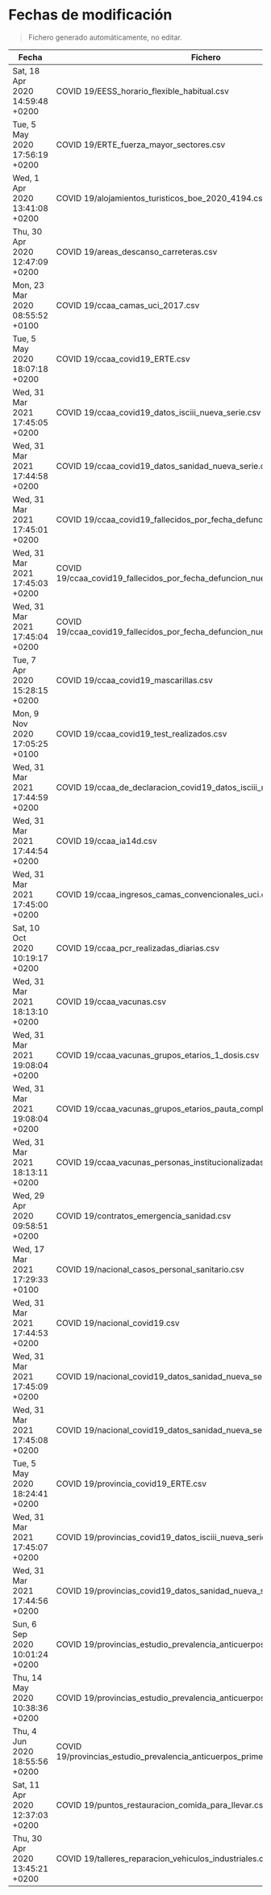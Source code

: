 # Fechas de modificación

> Fichero generado automáticamente, no editar.

| Fecha                           | Fichero                  |
|---------------------------------|--------------------------|
| Sat, 18 Apr 2020 14:59:48 +0200  | COVID 19/EESS_horario_flexible_habitual.csv |
| Tue, 5 May 2020 17:56:19 +0200  | COVID 19/ERTE_fuerza_mayor_sectores.csv |
| Wed, 1 Apr 2020 13:41:08 +0200  | COVID 19/alojamientos_turisticos_boe_2020_4194.csv |
| Thu, 30 Apr 2020 12:47:09 +0200  | COVID 19/areas_descanso_carreteras.csv |
| Mon, 23 Mar 2020 08:55:52 +0100  | COVID 19/ccaa_camas_uci_2017.csv |
| Tue, 5 May 2020 18:07:18 +0200  | COVID 19/ccaa_covid19_ERTE.csv |
| Wed, 31 Mar 2021 17:45:05 +0200  | COVID 19/ccaa_covid19_datos_isciii_nueva_serie.csv |
| Wed, 31 Mar 2021 17:44:58 +0200  | COVID 19/ccaa_covid19_datos_sanidad_nueva_serie.csv |
| Wed, 31 Mar 2021 17:45:01 +0200  | COVID 19/ccaa_covid19_fallecidos_por_fecha_defuncion_nueva_serie.csv |
| Wed, 31 Mar 2021 17:45:03 +0200  | COVID 19/ccaa_covid19_fallecidos_por_fecha_defuncion_nueva_serie_long.csv |
| Wed, 31 Mar 2021 17:45:04 +0200  | COVID 19/ccaa_covid19_fallecidos_por_fecha_defuncion_nueva_serie_original.csv |
| Tue, 7 Apr 2020 15:28:15 +0200  | COVID 19/ccaa_covid19_mascarillas.csv |
| Mon, 9 Nov 2020 17:05:25 +0100  | COVID 19/ccaa_covid19_test_realizados.csv |
| Wed, 31 Mar 2021 17:44:59 +0200  | COVID 19/ccaa_de_declaracion_covid19_datos_isciii_nueva_serie.csv |
| Wed, 31 Mar 2021 17:44:54 +0200  | COVID 19/ccaa_ia14d.csv |
| Wed, 31 Mar 2021 17:45:00 +0200  | COVID 19/ccaa_ingresos_camas_convencionales_uci.csv |
| Sat, 10 Oct 2020 10:19:17 +0200  | COVID 19/ccaa_pcr_realizadas_diarias.csv |
| Wed, 31 Mar 2021 18:13:10 +0200  | COVID 19/ccaa_vacunas.csv |
| Wed, 31 Mar 2021 19:08:04 +0200  | COVID 19/ccaa_vacunas_grupos_etarios_1_dosis.csv |
| Wed, 31 Mar 2021 19:08:04 +0200  | COVID 19/ccaa_vacunas_grupos_etarios_pauta_completa.csv |
| Wed, 31 Mar 2021 18:13:11 +0200  | COVID 19/ccaa_vacunas_personas_institucionalizadas.csv |
| Wed, 29 Apr 2020 09:58:51 +0200  | COVID 19/contratos_emergencia_sanidad.csv |
| Wed, 17 Mar 2021 17:29:33 +0100  | COVID 19/nacional_casos_personal_sanitario.csv |
| Wed, 31 Mar 2021 17:44:53 +0200  | COVID 19/nacional_covid19.csv |
| Wed, 31 Mar 2021 17:45:09 +0200  | COVID 19/nacional_covid19_datos_sanidad_nueva_serie.csv |
| Wed, 31 Mar 2021 17:45:08 +0200  | COVID 19/nacional_covid19_datos_sanidad_nueva_serie_grupos_edad.csv |
| Tue, 5 May 2020 18:24:41 +0200  | COVID 19/provincia_covid19_ERTE.csv |
| Wed, 31 Mar 2021 17:45:07 +0200  | COVID 19/provincias_covid19_datos_isciii_nueva_serie.csv |
| Wed, 31 Mar 2021 17:44:56 +0200  | COVID 19/provincias_covid19_datos_sanidad_nueva_serie.csv |
| Sun, 6 Sep 2020 10:01:24 +0200  | COVID 19/provincias_estudio_prevalencia_anticuerpos_final.csv |
| Thu, 14 May 2020 10:38:36 +0200  | COVID 19/provincias_estudio_prevalencia_anticuerpos_primera_ronda.csv |
| Thu, 4 Jun 2020 18:55:56 +0200  | COVID 19/provincias_estudio_prevalencia_anticuerpos_primera_y_segunda_ronda.csv |
| Sat, 11 Apr 2020 12:37:03 +0200  | COVID 19/puntos_restauracion_comida_para_llevar.csv |
| Thu, 30 Apr 2020 13:45:21 +0200  | COVID 19/talleres_reparacion_vehiculos_industriales.csv |
